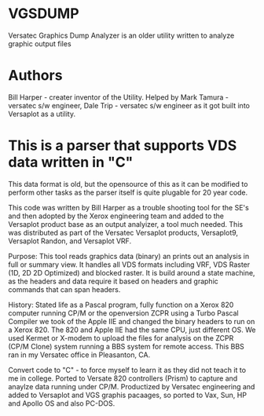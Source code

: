 # VGSDUMP
Versatec Graphics Dump Analyzer is an older utility written to analyze graphic output files
# Authors
Bill Harper - creater inventor of the Utility. Helped by Mark Tamura - versatec s/w engineer, Dale Trip - versatec s/w engineer as it got built into Versaplot as a utility. 
# This is a parser that supports VDS data written in "C"
This data format is old, but the opensource of this as it can be modified to perform other tasks
as the parser itself is quite plugable for 20 year code.

This code was written by Bill Harper as a trouble shooting tool for the SE's and then adopted by the Xerox
engineering team and added to the Versaplot product base as an output analyizer, a tool much needed.  This was distributed as part of the Versatec Versaplot products, Versaplot9, Versaplot Randon, and Versaplot VRF. 

Purpose:
This tool reads graphics data (binary) an prints out an analysis in full or summary view.  It handles all VDS formats including VRF, VDS Raster (1D, 2D 2D Optimized) and blocked raster.  It is build around a state machine, as the headers and data require it based on headers and graphic commands that can span headers.

History:
Stated life as a Pascal program, fully function on a Xerox 820 computer running CP/M or the openversion ZCPR using a Turbo Pascal Compiler we took of the Apple IIE and changed the binary headers to run on a Xerox 820. The 820 and Apple IIE had the same CPU, just different OS. We used Kermet or X-modem to upload the files for analysis on the ZCPR (CP/M Clone) system running a BBS system for remote access.  This BBS ran in my Versatec office in Pleasanton, CA.  

Convert code to "C" - to force myself to learn it as they did not teach it to me in college.
Ported to Versate 820 controllers (Prism) to capture and anaylze data running under CP/M. 
Productized by Versatec engineering and added to Versaplot and VGS graphis pacaages, so ported to Vax, Sun, HP and Apollo OS and also PC-DOS. 
